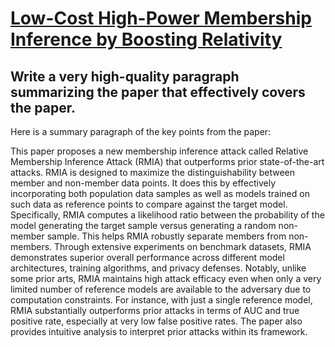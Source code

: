 # [Low-Cost High-Power Membership Inference by Boosting Relativity](https://arxiv.org/abs/2312.03262)

## Write a very high-quality paragraph summarizing the paper that effectively covers the paper.

 Here is a summary paragraph of the key points from the paper:

This paper proposes a new membership inference attack called Relative Membership Inference Attack (RMIA) that outperforms prior state-of-the-art attacks. RMIA is designed to maximize the distinguishability between member and non-member data points. It does this by effectively incorporating both population data samples as well as models trained on such data as reference points to compare against the target model. Specifically, RMIA computes a likelihood ratio between the probability of the model generating the target sample versus generating a random non-member sample. This helps RMIA robustly separate members from non-members. Through extensive experiments on benchmark datasets, RMIA demonstrates superior overall performance across different model architectures, training algorithms, and privacy defenses. Notably, unlike some prior arts, RMIA maintains high attack efficacy even when only a very limited number of reference models are available to the adversary due to computation constraints. For instance, with just a single reference model, RMIA substantially outperforms prior attacks in terms of AUC and true positive rate, especially at very low false positive rates. The paper also provides intuitive analysis to interpret prior attacks within its framework.
